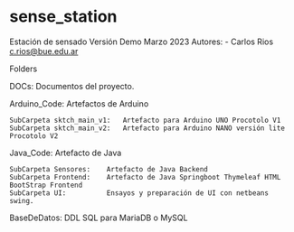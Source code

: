 # sense_station
Estación de sensado
Versión Demo Marzo 2023
Autores: 
		- Carlos Rios	c.rios@bue.edu.ar

Folders

DOCs: Documentos del proyecto.

Arduino_Code: Artefactos de Arduino

	SubCarpeta sktch_main_v1:	Artefacto para Arduino UNO Procotolo V1
	SubCarpeta sktch_main_v2:	Artefacto para Arduino NANO versión lite Procotolo V2

Java_Code: 	Artefacto de Java

	SubCarpeta Sensores: 	Artefacto de Java Backend
	SubCarpeta Frontend: 	Artefacto de Java Springboot Thymeleaf HTML BootStrap Frontend
	SubCarpeta UI:			Ensayos y preparación de UI con netbeans swing.

BaseDeDatos: DDL SQL para MariaDB o MySQL

